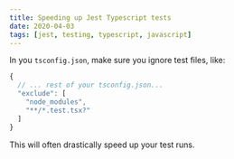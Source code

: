 ```yaml
---
title: Speeding up Jest Typescript tests
date: 2020-04-03
tags: [jest, testing, typescript, javascript]
---
```


In you `tsconfig.json`, make sure you ignore test files, like:

```js
{
  // ... rest of your tsconfig.json...
  "exclude": [
    "node_modules",
    "**/*.test.tsx?"
  ]
}
```

This will often drastically speed up your test runs.
